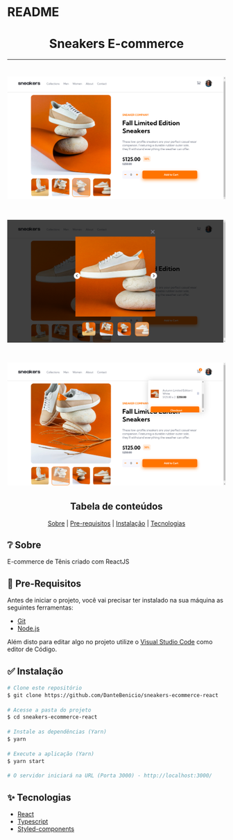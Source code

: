 # README

<h1 align="center">Sneakers E-commerce</h1>

----
<h1><img src="./github/image-1.png"/></h1>
<h1><img src="./github/image-2.png"/></h1>
<h1><img src="./github/image-3.png"/></h1>

<h2 align="center">Tabela de conteúdos</h2>
<p align="center">
  <a href="#-sobre">Sobre</a> |
  <a href="#-pre-requisitos">Pre-requisitos</a> |
  <a href="#-instalacao">Instalação</a> |
  <a href="#-tecnologias">Tecnologias</a>
</p>

## ❔ Sobre
<p>E-commerce de Tênis criado com ReactJS</p>

## 📝 Pre-Requisitos

Antes de iniciar o projeto, você vai precisar ter instalado na sua máquina as seguintes ferramentas:

- [Git](https://git-scm.com)
- [Node.js](https://nodejs.org)

Além disto para editar algo no projeto utilize o [Visual&nbsp;Studio&nbsp;Code](https://code.visualstudio.com/) como editor de Código.

## ✅ Instalação

```bash
# Clone este repositório
$ git clone https://github.com/DanteBenicio/sneakers-ecommerce-react

# Acesse a pasta do projeto
$ cd sneakers-ecommerce-react

# Instale as dependências (Yarn)
$ yarn

# Execute a aplicação (Yarn)
$ yarn start

# O servidor iniciará na URL (Porta 3000) - http://localhost:3000/
```

## ✨ Tecnologias

- [React](https://reactjs.org.com)
- [Typescript](https://typescriptjs.org.com)
- [Styled-components](https://styled-componentsjs.org.com)
